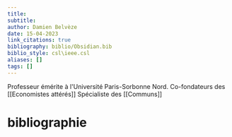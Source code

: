 ```yaml
---
title: 
subtitle:
author: Damien Belvèze
date: 15-04-2023
link_citations: true
bibliography: biblio/Obsidian.bib
biblio_style: csl\ieee.csl
aliases: []
tags: []
---
```



Professeur émérite à l'Université Paris-Sorbonne Nord. 
Co-fondateurs des [[Economistes attérés]]
Spécialiste des [[Communs]]


# bibliographie

